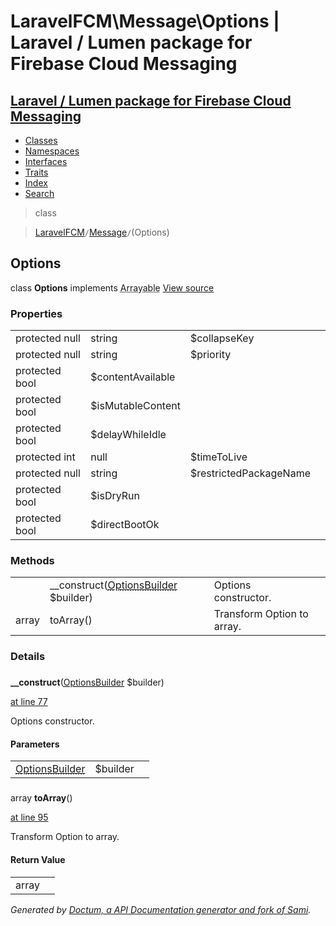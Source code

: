# LaravelFCM\Message\Options | Laravel / Lumen package for Firebase Cloud Messaging    

## [Laravel / Lumen package for Firebase Cloud Messaging](../../index.md)

- [Classes](../../classes.md)
- [Namespaces](../../namespaces.md)
- [Interfaces](../../interfaces.md)
- [Traits](../../traits.md)
- [Index](../../doc-index.md)
- [Search](../../search.md)

>class

>    [LaravelFCM](../../LaravelFCM.md)` / `[Message](../../LaravelFCM/Message.md)` / `(Options)
## Options

class **Options**        implements
        <abbr title="Illuminate\Contracts\Support\Arrayable">Arrayable</abbr> [View source](https://github.com/code-lts/Laravel-FCM/blob/main/src/Message/Options.php)






### Properties

|   |   |   |   |
|---|---|---|---|
|<a name="property_collapseKey"></a>protected null|string|$collapseKey|||
|<a name="property_priority"></a>protected null|string|$priority|||
|<a name="property_contentAvailable"></a>protected bool|$contentAvailable|||
|<a name="property_isMutableContent"></a>protected bool|$isMutableContent|||
|<a name="property_delayWhileIdle"></a>protected bool|$delayWhileIdle|||
|<a name="property_timeToLive"></a>protected int|null|$timeToLive|||
|<a name="property_restrictedPackageName"></a>protected null|string|$restrictedPackageName|||
|<a name="property_isDryRun"></a>protected bool|$isDryRun|||
|<a name="property_directBootOk"></a>protected bool|$directBootOk|||
### Methods

|   |   |   |   |
|---|---|---|---|
||<a name="#method___construct"></a>__construct([<abbr title="LaravelFCM\Message\OptionsBuilder">OptionsBuilder</abbr>](../../LaravelFCM/Message/OptionsBuilder.md) $builder)|Options constructor.||
|array|<a name="#method_toArray"></a>toArray()|Transform Option to array.||


### Details
<a name id="method___construct"></a>

### 
  **__construct**([<abbr title="LaravelFCM\Message\OptionsBuilder">OptionsBuilder</abbr>](../../LaravelFCM/Message/OptionsBuilder.md) $builder)

[at line 77](https://github.com/code-lts/Laravel-FCM/blob/main/src/Message/Options.php#L77)

Options constructor.        

#### Parameters

|   |   |   |
|---|---|---|
|[<abbr title="LaravelFCM\Message\OptionsBuilder">OptionsBuilder</abbr>](../../LaravelFCM/Message/OptionsBuilder.md)|$builder|
<a name id="method_toArray"></a>

### 
 array **toArray**()

[at line 95](https://github.com/code-lts/Laravel-FCM/blob/main/src/Message/Options.php#L95)

Transform Option to array.        

#### Return Value

|   |   |
|---|---|
|array|

_Generated by [Doctum, a API Documentation generator and fork of Sami](https://github.com/code-lts/doctum)._
